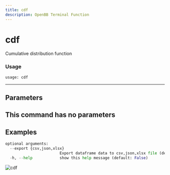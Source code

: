 ```yaml
---
title: cdf
description: OpenBB Terminal Function
---
```


# cdf

Cumulative distribution function

### Usage 
```python
usage: cdf
```
---
## Parameters

This command has no parameters
---
## Examples

```python
optional arguments:
  --export {csv,json,xlsx}
                        Export dataframe data to csv,json,xlsx file (default: )
  -h, --help            show this help message (default: False)
```

![cdf](https://user-images.githubusercontent.com/46355364/154306055-cb3bb1ef-0e61-40c9-bf51-d095bed8dc1b.png)

